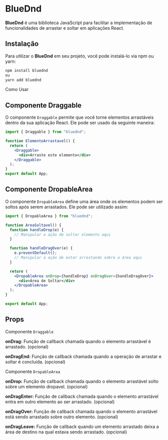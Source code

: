 # BlueDnd

**BlueDnd** é uma biblioteca JavaScript para facilitar a implementação de funcionalidades de arrastar e soltar em aplicações React.

## Instalação

Para utilizar o **BlueDnd** em seu projeto, você pode instalá-lo via npm ou yarn:

```bash
npm install bluednd
ou
yarn add bluednd
```

Como Usar

## Componente Draggable

O componente `Draggable` permite que você torne elementos arrastáveis dentro da sua aplicação React. Ele pode ser usado da seguinte maneira:

```jsx
import { Draggable } from "bluednd";

function ElementoArrastavel() {
  return (
    <Draggable>
      <div>Arraste este elemento</div>
    </Draggable>
  );
}
export default App;
```

## Componente DropableArea

O componente `DropableArea` define uma área onde os elementos podem ser soltos após serem arrastados. Ele pode ser utilizado assim:

```jsx
import { DropableArea } from "bluednd";

function AreaSoltavel() {
  function handleDrop(e) {
    // Manipular a ação de soltar elemento aqui
  }

  function handleDragOver(e) {
    e.preventDefault();
    // Manipular a ação de estar arrastando sobre a área aqui
  }

  return (
    <DropableArea onDrop={handleDrop} onDragOver={handleDragOver}>
      <div>Área de Soltar</div>
    </DropableArea>
  );
}

export default App;
```

## Props

Componente `Draggable`

**onDrag:** Função de callback chamada quando o elemento arrastável é arrastado. (opcional)

**onDragEnd:** Função de callback chamada quando a operação de arrastar e soltar é concluída. (opcional)

Componente `DropableArea`

**onDrop:** Função de callback chamada quando o elemento arrastável solto sobre um elemento dropavel. (opcional)

**onDragEnter:** Função de callback chamada quando o elemento arrastável entra em outro elemento ao ser arrastado. (opcional)

**onDragOver:** Função de callback chamada quando o elemento arrastável está sendo arrastado
sobre outro elemento. (opcional)

**onDragLeave:** Função de callback quando um elemento arrastado deixa a área de destino na qual estava sendo arrastado. (opcional)
